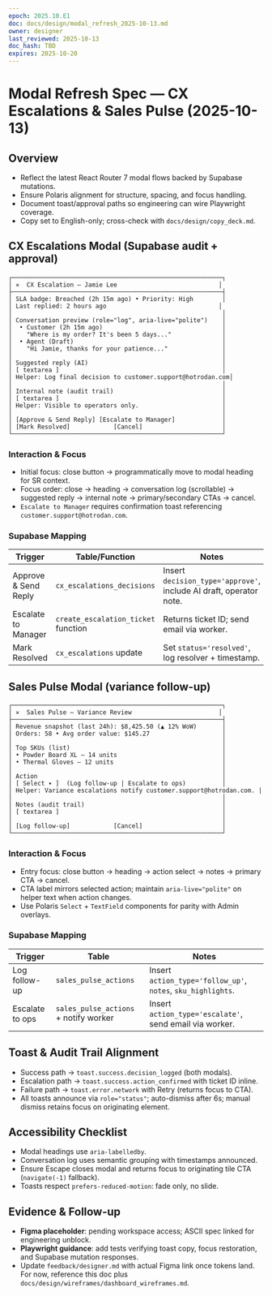 ```yaml
---
epoch: 2025.10.E1
doc: docs/design/modal_refresh_2025-10-13.md
owner: designer
last_reviewed: 2025-10-13
doc_hash: TBD
expires: 2025-10-20
---
```


# Modal Refresh Spec — CX Escalations & Sales Pulse (2025-10-13)

## Overview

- Reflect the latest React Router 7 modal flows backed by Supabase mutations.
- Ensure Polaris alignment for structure, spacing, and focus handling.
- Document toast/approval paths so engineering can wire Playwright coverage.
- Copy set to English-only; cross-check with `docs/design/copy_deck.md`.

## CX Escalations Modal (Supabase audit + approval)

```
┌──────────────────────────────────────────────────────────┐
│ ✕  CX Escalation — Jamie Lee                            │
├──────────────────────────────────────────────────────────┤
│ SLA badge: Breached (2h 15m ago) • Priority: High        │
│ Last replied: 2 hours ago                               │
│                                                          │
│ Conversation preview (role="log", aria-live="polite")    │
│  • Customer (2h 15m ago)                                 │
│    "Where is my order? It's been 5 days..."              │
│  • Agent (Draft)                                         │
│    "Hi Jamie, thanks for your patience..."               │
│                                                          │
│ Suggested reply (AI)                                     │
│ [ textarea ]                                             │
│ Helper: Log final decision to customer.support@hotrodan.com│
│                                                          │
│ Internal note (audit trail)                              │
│ [ textarea ]                                             │
│ Helper: Visible to operators only.                       │
│                                                          │
│ [Approve & Send Reply] [Escalate to Manager]             │
│ [Mark Resolved]            [Cancel]                      │
└──────────────────────────────────────────────────────────┘
```

### Interaction & Focus

- Initial focus: close button → programmatically move to modal heading for SR context.
- Focus order: close → heading → conversation log (scrollable) → suggested reply → internal note → primary/secondary CTAs → cancel.
- `Escalate to Manager` requires confirmation toast referencing `customer.support@hotrodan.com`.

### Supabase Mapping

| Trigger              | Table/Function                      | Notes                                                              |
| -------------------- | ----------------------------------- | ------------------------------------------------------------------ |
| Approve & Send Reply | `cx_escalations_decisions`          | Insert `decision_type='approve'`, include AI draft, operator note. |
| Escalate to Manager  | `create_escalation_ticket` function | Returns ticket ID; send email via worker.                          |
| Mark Resolved        | `cx_escalations` update             | Set `status='resolved'`, log resolver + timestamp.                 |

## Sales Pulse Modal (variance follow-up)

```
┌──────────────────────────────────────────────────────────┐
│ ✕  Sales Pulse — Variance Review                        │
├──────────────────────────────────────────────────────────┤
│ Revenue snapshot (last 24h): $8,425.50 (▲ 12% WoW)       │
│ Orders: 58 • Avg order value: $145.27                    │
│                                                          │
│ Top SKUs (list)                                          │
│ • Powder Board XL — 14 units                             │
│ • Thermal Gloves — 12 units                              │
│                                                          │
│ Action                                                   │
│ [ Select ▾ ]  (Log follow-up | Escalate to ops)          │
│ Helper: Variance escalations notify customer.support@hotrodan.com. |
│                                                          │
│ Notes (audit trail)                                      │
│ [ textarea ]                                             │
│                                                          │
│ [Log follow-up]            [Cancel]                      │
└──────────────────────────────────────────────────────────┘
```

### Interaction & Focus

- Entry focus: close button → heading → action select → notes → primary CTA → cancel.
- CTA label mirrors selected action; maintain `aria-live="polite"` on helper text when action changes.
- Use Polaris `Select` + `TextField` components for parity with Admin overlays.

### Supabase Mapping

| Trigger         | Table                                 | Notes                                                        |
| --------------- | ------------------------------------- | ------------------------------------------------------------ |
| Log follow-up   | `sales_pulse_actions`                 | Insert `action_type='follow_up'`, `notes`, `sku_highlights`. |
| Escalate to ops | `sales_pulse_actions` + notify worker | Insert `action_type='escalate'`, send email via worker.      |

## Toast & Audit Trail Alignment

- Success path → `toast.success.decision_logged` (both modals).
- Escalation path → `toast.success.action_confirmed` with ticket ID inline.
- Failure path → `toast.error.network` with Retry (returns focus to CTA).
- All toasts announce via `role="status"`; auto-dismiss after 6s; manual dismiss retains focus on originating element.

## Accessibility Checklist

- Modal headings use `aria-labelledby`.
- Conversation log uses semantic grouping with timestamps announced.
- Ensure Escape closes modal and returns focus to originating tile CTA (`navigate(-1)` fallback).
- Toasts respect `prefers-reduced-motion`: fade only, no slide.

## Evidence & Follow-up

- **Figma placeholder**: pending workspace access; ASCII spec linked for engineering unblock.
- **Playwright guidance**: add tests verifying toast copy, focus restoration, and Supabase mutation responses.
- Update `feedback/designer.md` with actual Figma link once tokens land. For now, reference this doc plus `docs/design/wireframes/dashboard_wireframes.md`.
